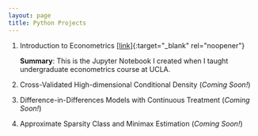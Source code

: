 ```yaml
---
layout: page
title: Python Projects
---
```


1. Introduction to Econometrics [[link]](/notes/103_all_codes.html){:target="_blank" rel="noopener"}

   **Summary**: This is the Jupyter Notebook I created when I taught undergraduate econometrics course at UCLA.  


2. Cross-Validated High-dimensional Conditional Density (*Coming Soon!*)


3. Difference-in-Differences Models with Continuous Treatment (*Coming Soon!*)


4. Approximate Sparsity Class and Minimax Estimation (*Coming Soon!*)
